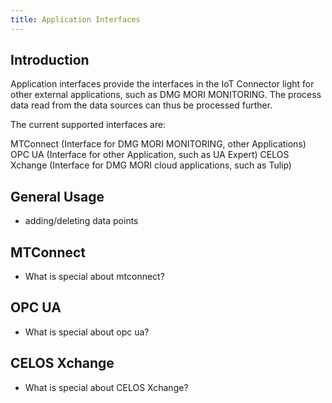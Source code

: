 ```yaml
---
title: Application Interfaces
---
```


## Introduction

Application interfaces provide the interfaces in the IoT Connector light for other external applications, such as DMG MORI MONITORING. The process data read from the data sources can thus be processed further.

The current supported interfaces are:

MTConnect (Interface for DMG MORI MONITORING, other Applications)
OPC UA (Interface for other Application, such as UA Expert)
CELOS Xchange (Interface for DMG MORI cloud applications, such as Tulip)

## General Usage

- adding/deleting data points

## MTConnect

- What is special about mtconnect?

## OPC UA

- What is special about opc ua?

## CELOS Xchange

- What is special about CELOS Xchange?
